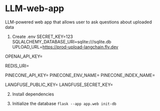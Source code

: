 # LLM-web-app
LLM-powered web app that allows user to ask questions about uploaded data

1. Create .env
SECRET_KEY=123
SQLALCHEMY_DATABASE_URI=sqlite:///sqlite.db
UPLOAD_URL=https://prod-upload-langchain.fly.dev

OPENAI_API_KEY=

REDIS_URI=

PINECONE_API_KEY=
PINECONE_ENV_NAME=
PINECONE_INDEX_NAME=

LANGFUSE_PUBLIC_KEY=
LANGFUSE_SECRET_KEY=

2. Install dependencies

2. Initialize the database
`flask --app app.web init-db`
